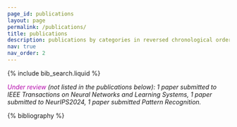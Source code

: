 ```yaml
---
page_id: publications
layout: page
permalink: /publications/
title: publications
description: publications by categories in reversed chronological order. 
nav: true
nav_order: 2
---
```



<!-- _pages/publications.md -->

<!-- Bibsearch Feature -->

{% include bib_search.liquid %}

*<span style="color:#b509ac">Under review</span> (not listed in the publications below): 1 paper submitted to IEEE Transactions on Neural Networks and Learning Systems, 1 paper submitted to NeurIPS2024, 1 paper submitted Pattern Recognition.*
<div class="publications">

{% bibliography %}

</div>

